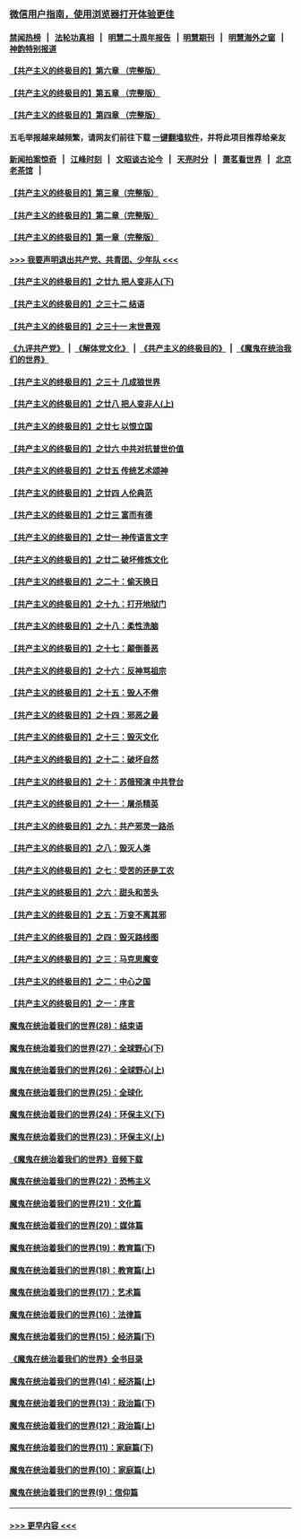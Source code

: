 ### [微信用户指南，使用浏览器打开体验更佳](https://github.com/gfw-breaker/banned-news1/blob/master/indexes/wechat-guide.md?t=0)
#### [禁闻热榜](热点新闻.md?t=0)  &nbsp;&nbsp;|&nbsp;&nbsp; [法轮功真相](https://github.com/gfw-breaker/truth/blob/master/README.md?t=0) &nbsp;&nbsp;|&nbsp;&nbsp; [明慧二十周年报告](https://github.com/gfw-breaker/mh-reports/blob/master/README.md?t=0) &nbsp;&nbsp;|&nbsp;&nbsp;[明慧期刊](https://github.com/gfw-breaker/mh-qikan) &nbsp;&nbsp;|&nbsp;&nbsp; [明慧海外之窗](https://github.com/gfw-breaker/mh-news/blob/master/README.md?t=0) &nbsp;&nbsp;|&nbsp;&nbsp; [神韵特别报道](https://github.com/gfw-breaker/mh-news/blob/master/shenyun.md?t=0)
#### [【共产主义的终极目的】第六章 （完整版）](../pages/nsc422/n11428913.md?t=02082311) 
#### [【共产主义的终极目的】第五章 （完整版）](../pages/nsc422/n11428912.md?t=02082311) 
#### [【共产主义的终极目的】第四章 （完整版）](../pages/nsc422/n11428907.md?t=02082311) 
#### 五毛举报越来越频繁，请网友们前往下载 [一键翻墙软件](https://github.com/gfw-breaker/ssr-accounts)，并将此项目推荐给亲友
#### [新闻拍案惊奇](https://github.com/gfw-breaker/banned-news1/blob/master/pages/link4.md) &nbsp;&nbsp;|&nbsp;&nbsp; [江峰时刻](https://github.com/gfw-breaker/banned-news1/blob/master/pages/link4.md) &nbsp;&nbsp;|&nbsp;&nbsp; [文昭谈古论今](https://github.com/gfw-breaker/banned-news1/blob/master/pages/link4.md) &nbsp;&nbsp;|&nbsp;&nbsp; [天亮时分](https://github.com/gfw-breaker/banned-news1/blob/master/pages/link4.md) &nbsp;&nbsp;|&nbsp;&nbsp; [萧茗看世界](https://github.com/gfw-breaker/banned-news1/blob/master/pages/link4.md) &nbsp;&nbsp;|&nbsp;&nbsp; [北京老茶馆](https://github.com/gfw-breaker/banned-news1/blob/master/pages/link4.md) &nbsp;&nbsp;|&nbsp;&nbsp; 
#### [【共产主义的终极目的】第三章（完整版）](../pages/nsc422/n11428848.md?t=02082311) 
#### [【共产主义的终极目的】第二章（完整版）](../pages/nsc422/n11428831.md?t=02082311) 
#### [【共产主义的终极目的】第一章（完整版）](../pages/nsc422/n11417651.md?t=02082311) 
#### [>>> 我要声明退出共产党、共青团、少年队 <<<](https://github.com/begood0513/goodnews/blob/master/quit/letter.md) 
#### [【共产主义的终极目的】之廿九 把人变非人(下)](../pages/nsc422/n11344140.md?t=02082311) 
#### [【共产主义的终极目的】之三十二 结语](../pages/nsc422/n11360535.md?t=02082311) 
#### [【共产主义的终极目的】之三十一 末世景观](../pages/nsc422/n11351129.md?t=02082311) 
#### [《九评共产党》](https://github.com/begood0513/9ping.md/blob/master/README.md) &nbsp;|&nbsp; [《解体党文化》](../../../../jtdwh.md/blob/master/README.md)  &nbsp;|&nbsp; [《共产主义的终极目的》](../../../../gczydzjmd.md/blob/master/README.md) &nbsp;|&nbsp; [《魔鬼在统治我们的世界》](../../../../mgztzwmdsj.md/blob/master/README.md) 
#### [【共产主义的终极目的】之三十 几成狼世界](../pages/nsc422/n11348280.md?t=02082311) 
#### [【共产主义的终极目的】之廿八 把人变非人(上)](../pages/nsc422/n11340492.md?t=02082311) 
#### [【共产主义的终极目的】之廿七 以恨立国](../pages/nsc422/n11336944.md?t=02082311) 
#### [【共产主义的终极目的】之廿六 中共对抗普世价值](../pages/nsc422/n11324785.md?t=02082311) 
#### [【共产主义的终极目的】之廿五 传统艺术颂神](../pages/nsc422/n11296396.md?t=02082311) 
#### [【共产主义的终极目的】之廿四 人伦典范](../pages/nsc422/n11296397.md?t=02082311) 
#### [【共产主义的终极目的】之廿三 富而有德](../pages/nsc422/n11283598.md?t=02082311) 
#### [【共产主义的终极目的】之廿一 神传语言文字](../pages/nsc422/n11263265.md?t=02082311) 
#### [【共产主义的终极目的】之廿二 破坏修炼文化](../pages/nsc422/n11245728.md?t=02082311) 
#### [【共产主义的终极目的】之二十：偷天换日](../pages/nsc422/n11238846.md?t=02082311) 
#### [【共产主义的终极目的】之十九：打开地狱门](../pages/nsc422/n11206376.md?t=02082311) 
#### [【共产主义的终极目的】之十八：柔性洗脑](../pages/nsc422/n11199994.md?t=02082311) 
#### [【共产主义的终极目的】之十七：颠倒善恶](../pages/nsc422/n11179782.md?t=02082311) 
#### [【共产主义的终极目的】之十六：反神骂祖宗](../pages/nsc422/n11166798.md?t=02082311) 
#### [【共产主义的终极目的】之十五：毁人不倦](../pages/nsc422/n11166792.md?t=02082311) 
#### [【共产主义的终极目的】之十四：邪恶之最](../pages/nsc422/n11150249.md?t=02082311) 
#### [【共产主义的终极目的】之十三：毁灭文化](../pages/nsc422/n11135227.md?t=02082311) 
#### [【共产主义的终极目的】之十二：破坏自然](../pages/nsc422/n11135214.md?t=02082311) 
#### [【共产主义的终极目的】之十：苏俄预演 中共登台](../pages/nsc422/n11118424.md?t=02082311) 
#### [【共产主义的终极目的】之十一：屠杀精英](../pages/nsc422/n11118442.md?t=02082311) 
#### [【共产主义的终极目的】之九：共产邪灵一路杀](../pages/nsc422/n11114139.md?t=02082311) 
#### [【共产主义的终极目的】之八：毁灭人类](../pages/nsc422/n11108503.md?t=02082311) 
#### [【共产主义的终极目的】之七：受苦的还是工农](../pages/nsc422/n11101809.md?t=02082311) 
#### [【共产主义的终极目的】之六：甜头和苦头](../pages/nsc422/n11096971.md?t=02082311) 
#### [【共产主义的终极目的】之五：万变不离其邪](../pages/nsc422/n11091285.md?t=02082311) 
#### [【共产主义的终极目的】之四：毁灭路线图](../pages/nsc422/n11086284.md?t=02082311) 
#### [【共产主义的终极目的】之三：马克思魔变](../pages/nsc422/n11061941.md?t=02082311) 
#### [【共产主义的终极目的】之二：中心之国](../pages/nsc422/n11047728.md?t=02082311) 
#### [【共产主义的终极目的】之一：序言](../pages/nsc422/n11086077.md?t=02082311) 
#### [魔鬼在统治着我们的世界(28)：结束语](../pages/nsc422/n10936246.md?t=02082311) 
#### [魔鬼在统治着我们的世界(27)：全球野心(下)](../pages/nsc422/n10928319.md?t=02082311) 
#### [魔鬼在统治着我们的世界(26)：全球野心(上)](../pages/nsc422/n10900318.md?t=02082311) 
#### [魔鬼在统治着我们的世界(25)：全球化](../pages/nsc422/n10788205.md?t=02082311) 
#### [魔鬼在统治着我们的世界(24)：环保主义(下)](../pages/nsc422/n10695307.md?t=02082311) 
#### [魔鬼在统治着我们的世界(23)：环保主义(上)](../pages/nsc422/n10688613.md?t=02082311) 
#### [《魔鬼在统治着我们的世界》音频下载](../pages/nsc422/n10635553.md?t=02082311) 
#### [魔鬼在统治着我们的世界(22)：恐怖主义](../pages/nsc422/n10614727.md?t=02082311) 
#### [魔鬼在统治着我们的世界(21)：文化篇](../pages/nsc422/n10597706.md?t=02082311) 
#### [魔鬼在统治着我们的世界(20)：媒体篇](../pages/nsc422/n10586579.md?t=02082311) 
#### [魔鬼在统治着我们的世界(19)：教育篇(下)](../pages/nsc422/n10564808.md?t=02082311) 
#### [魔鬼在统治着我们的世界(18)：教育篇(上)](../pages/nsc422/n10526970.md?t=02082311) 
#### [魔鬼在统治着我们的世界(17)：艺术篇](../pages/nsc422/n10499093.md?t=02082311) 
#### [魔鬼在统治着我们的世界(16)：法律篇](../pages/nsc422/n10485969.md?t=02082311) 
#### [魔鬼在统治着我们的世界(15)：经济篇(下)](../pages/nsc422/n10469975.md?t=02082311) 
#### [《魔鬼在统治着我们的世界》全书目录](../pages/nsc422/n10464261.md?t=02082311) 
#### [魔鬼在统治着我们的世界(14)：经济篇(上)](../pages/nsc422/n10457370.md?t=02082311) 
#### [魔鬼在统治着我们的世界(13)：政治篇(下)](../pages/nsc422/n10448270.md?t=02082311) 
#### [魔鬼在统治着我们的世界(12)：政治篇(上)](../pages/nsc422/n10444576.md?t=02082311) 
#### [魔鬼在统治着我们的世界(11)：家庭篇(下)](../pages/nsc422/n10440961.md?t=02082311) 
#### [魔鬼在统治着我们的世界(10)：家庭篇(上)](../pages/nsc422/n10435448.md?t=02082311) 
#### [魔鬼在统治着我们的世界(9)：信仰篇](../pages/nsc422/n10432159.md?t=02082311) 

----
#### [ >>> 更早内容 <<< ](../indexes/nsc422-earlier.md)
